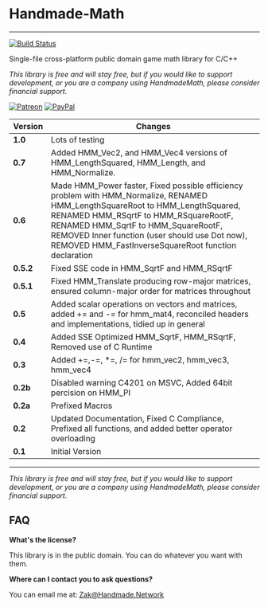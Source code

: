 # Handmade-Math
------

[![Build Status](https://travis-ci.org/StrangeZak/Handmade-Math.svg?branch=master)](https://travis-ci.org/StrangeZak/Handmade-Math)

Single-file cross-platform public domain game math library for C/C++

_This library is free and will stay free, but if you would like to support development, or you are a company using HandmadeMath, please consider financial support._

[![Patreon](https://cloud.githubusercontent.com/assets/8225057/5990484/70413560-a9ab-11e4-8942-1a63607c0b00.png)](http://www.patreon.com/strangezak) [![PayPal](https://www.paypalobjects.com/en_US/i/btn/btn_donate_LG.gif)](https://www.paypal.me/zakarystrange)


Version         | Changes        | 
----------------|----------------|
**1.0**   | Lots of testing |
**0.7**   | Added HMM_Vec2, and HMM_Vec4 versions of  HMM_LengthSquared, HMM_Length, and HMM_Normalize.   |
**0.6**   | Made HMM_Power faster, Fixed possible efficiency problem with HMM_Normalize, RENAMED HMM_LengthSquareRoot to HMM_LengthSquared, RENAMED HMM_RSqrtF to HMM_RSquareRootF, RENAMED HMM_SqrtF to HMM_SquareRootF, REMOVED Inner function (user should use Dot now), REMOVED HMM_FastInverseSquareRoot function declaration |
**0.5.2**   | Fixed SSE code in HMM_SqrtF and HMM_RSqrtF |
**0.5.1**   | Fixed HMM_Translate producing row-major matrices, ensured column-major order for matrices throughout |
**0.5**     | Added scalar operations on vectors and matrices, added += and -= for hmm_mat4, reconciled headers and implementations, tidied up in general |
**0.4**     | Added SSE Optimized HMM_SqrtF, HMM_RSqrtF, Removed use of C Runtime | 
**0.3**     | Added +=,-=, *=, /= for hmm_vec2, hmm_vec3, hmm_vec4 | 
**0.2b**    | Disabled warning C4201 on MSVC, Added 64bit percision on HMM_PI | 
**0.2a**    | Prefixed Macros | 
**0.2**     | Updated Documentation, Fixed C Compliance, Prefixed all functions, and added better operator overloading | 
**0.1**     | Initial Version | 

-----
_This library is free and will stay free, but if you would like to support development, or you are a company using HandmadeMath, please consider financial support._

## FAQ

**What's the license?**

This library is in the public domain. You can do whatever you want with them.

**Where can I contact you to ask questions?**

You can email me at: Zak@Handmade.Network
